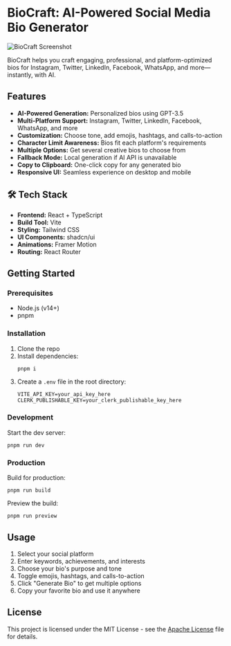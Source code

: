 # BioCraft: AI-Powered Social Media Bio Generator

![BioCraft Screenshot](https://res.cloudinary.com/dk3pg4zly/image/upload/v1749285059/Screenshot_2025-06-07_140034_kzdfuk.png)

BioCraft helps you craft engaging, professional, and platform-optimized bios for Instagram, Twitter, LinkedIn, Facebook, WhatsApp, and more—instantly, with AI.

##  Features

- **AI-Powered Generation:** Personalized bios using GPT-3.5
- **Multi-Platform Support:** Instagram, Twitter, LinkedIn, Facebook, WhatsApp, and more
- **Customization:** Choose tone, add emojis, hashtags, and calls-to-action
- **Character Limit Awareness:** Bios fit each platform's requirements
- **Multiple Options:** Get several creative bios to choose from
- **Fallback Mode:** Local generation if AI API is unavailable
- **Copy to Clipboard:** One-click copy for any generated bio
- **Responsive UI:** Seamless experience on desktop and mobile

## 🛠 Tech Stack

- **Frontend:** React + TypeScript
- **Build Tool:** Vite
- **Styling:** Tailwind CSS
- **UI Components:** shadcn/ui
- **Animations:** Framer Motion
- **Routing:** React Router

##  Getting Started

### Prerequisites

- Node.js (v14+)
- pnpm

### Installation

1. Clone the repo
2. Install dependencies:
   ```shell
   pnpm i
   ```
3. Create a `.env` file in the root directory:
   ```env
   VITE_API_KEY=your_api_key_here
   CLERK_PUBLISHABLE_KEY=your_clerk_publishable_key_here
   ```

### Development

Start the dev server:

```shell
pnpm run dev
```

### Production

Build for production:

```shell
pnpm run build
```

Preview the build:

```shell
pnpm run preview
```

##  Usage

1. Select your social platform
2. Enter keywords, achievements, and interests
3. Choose your bio's purpose and tone
4. Toggle emojis, hashtags, and calls-to-action
5. Click "Generate Bio" to get multiple options
6. Copy your favorite bio and use it anywhere


## License

This project is licensed under the MIT License - see the [Apache License](LICENSE) file for details.
